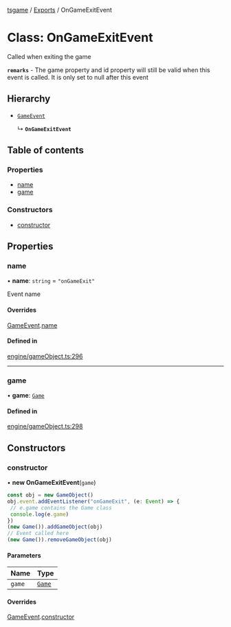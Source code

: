 [tsgame](../README.md) / [Exports](../modules.md) / OnGameExitEvent

# Class: OnGameExitEvent

Called when exiting the game

**`remarks`** - The game property and id property will still be valid
when this event is called. It is only set to null after this event

## Hierarchy

- [`GameEvent`](GameEvent.md)

  ↳ **`OnGameExitEvent`**

## Table of contents

### Properties

- [name](OnGameExitEvent.md#name)
- [game](OnGameExitEvent.md#game)

### Constructors

- [constructor](OnGameExitEvent.md#constructor)

## Properties

### name

• **name**: `string` = `"onGameExit"`

Event name

#### Overrides

[GameEvent](GameEvent.md).[name](GameEvent.md#name)

#### Defined in

[engine/gameObject.ts:296](https://github.com/ashleycheung/tsgame/blob/46dfc92/src/engine/gameObject.ts#L296)

___

### game

• **game**: [`Game`](Game.md)

#### Defined in

[engine/gameObject.ts:298](https://github.com/ashleycheung/tsgame/blob/46dfc92/src/engine/gameObject.ts#L298)

## Constructors

### constructor

• **new OnGameExitEvent**(`game`)

```typescript
const obj = new GameObject()
obj.event.addEventListener("onGameExit", (e: Event) => {
 // e.game contains the Game class
 console.log(e.game)
})
(new Game()).addGameObject(obj)
// Event called here
(new Game()).removeGameObject(obj)
```

#### Parameters

| Name | Type |
| :------ | :------ |
| `game` | [`Game`](Game.md) |

#### Overrides

[GameEvent](GameEvent.md).[constructor](GameEvent.md#constructor)

